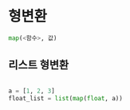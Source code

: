 # 형변환

```python
map(<함수>, 값)
```

## 리스트 형변환

```python

a = [1, 2, 3]
float_list = list(map(float, a))
```

